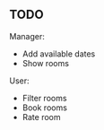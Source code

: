 ## TODO

Manager:
- Add available dates 
- Show rooms

User:
- Filter rooms
- Book rooms
- Rate room